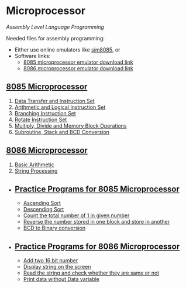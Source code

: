 # Microprocessor

_Assembly Level Language Programming_

Needed files for assembly programming:

- Either use online emulators like [sim8085](https://www.sim8085.com/), or
- Software links:
  - [8085 microprocessor emulator download link](https://sourceforge.net/projects/simulator8085/)
  - [8086 microprocessor emulator download link](https://emu8086-microprocessor-emulator.en.softonic.com/download)

## [8085 Microprocessor](8085_mp/)

1. [Data Transfer and Instruction Set](8085_mp/Data_transfer_and_Instruction_set/)
2. [Arithmetic and Logical Instruction Set](8085_mp/Arithmetic_and_Logical_Instruction_set/)
3. [Branching Instruction Set](8085_mp/Branching_Instruction_set/)
4. [Rotate Instruction Set](8085_mp/Rotate_Instruction_set/)
5. [Multiply, Divide and Memory Block Operations](8085_mp/Multiply_Divide_and_Memory_block_operation/)
6. [Subroutine, Stack and BCD Conversion](8085_mp/Subroutine_Stack_BCD_Conversion/)

## [8086 Microprocessor](8086_mp/)

1. [Basic Arithmetic](8086_mp/Basic_Arithmetic/)
2. [String Processing](8086_mp/String_Processing/)

- ## [Practice Programs for 8085 Microprocessor](8086_mp/Practice/)

  - [Ascending Sort](8085_ascendingSort.asm)
  - [Descending Sort](8085_descendingSort.asm)
  - [Count the total number of 1 in given number](8085_total_1_count.Xasm)
  - [Reverse the number stored in one block and store in another](8085_reverse.asm)
  - [BCD to Binary conversion](8085_BCDtoBinary.asm)

- ## [Practice Programs for 8086 Microprocessor](8086_mp/Practice/)

  - [Add two 16 bit number](8086_mp/Practice/8086_add.asm)
  - [Display string on the screen](8086_mp/Practice/8086_stringDisplay.asm)
  - [Read the string and check whether they are same or not](8086_mp/Practice/8086_check_StringSame.asm)
  - [Print data without Data variable](8086_mp/Practice/8086_print_withoutDataVar.asm)
